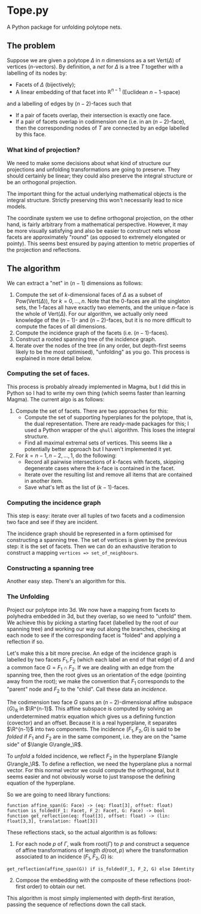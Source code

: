 # Tope.py

A Python package for unfolding polytope nets.

## The problem

Suppose we are given a polytope $\Delta$ in $n$ dimensions as a set $\mathrm{Vert}(\Delta)$ of vertices ($n$-vectors). By definition, a *net* for $\Delta$ is a tree $T$ together with a labelling of its nodes by:
- Facets of $\Delta$ (bijectively);
- A linear embedding of that facet into $\mathbb{R}^{n-1}$ (Euclidean $n-1$-space)

and a labelling of edges by $(n-2)$-faces such that

- If a pair of facets overlap, their intersection is exactly one face.
- If a pair of facets overlap in codimension one (i.e. in an $(n-2)$-face), then the corresponding nodes of $T$ are connected by an edge labelled by this face.


### What kind of projection?

We need to make some decisions about what kind of structure our projections and unfolding transformations are going to preserve. They should certainly be linear; they could also preserve the integral structure or be an orthogonal projection.

The important thing for the actual underlying mathematical objects is the integral structure. Strictly preserving this won't necessarily lead to nice models.

The coordinate system we use to define orthogonal projection, on the other hand, is fairly arbitrary from a mathematical perspective. However, it may be more visually satisfying and also be easier to construct nets whose facets are approximately "round" (as opposed to extremely elongated or pointy). This seems best ensured by paying attention to metric properties of the projection and reflections. 

## The algorithm

We can extract a "net" in $(n-1)$ dimensions as follows:

1. Compute the set of $k$-dimensional faces of $\Delta$ as a subset of $\mathrm{Pow}(\mathrm{Vert}(\Delta))$, for $k=0,\ldots,n$. Note that the $0$-faces are all the singleton sets, the $1$-faces all have exactly two elements, and the unique $n$-face is the whole of $\mathrm{Vert}(\Delta)$. For our algorithm, we actually only need knowledge of the $(n-1)$- and $(n-2)$-faces, but it is no more difficult to compute the faces of all dimensions.
2. Compute the incidence graph of the facets (i.e. $(n-1)$-faces).
3. Construct a rooted spanning tree of the incidence graph.
4. Iterate over the nodes of the tree (in any order, but depth-first seems likely to be the most optimised), "unfolding" as you go. This process is explained in more detail below.

### Computing the set of faces.

This process is probably already implemented in Magma, but I did this in Python so I had to write my own thing (which seems faster than learning Magma). The current algo is as follows:

1. Compute the set of facets. There are two approaches for this:
   - Compute the set of supporting hyperplanes for the polytope, that is, the dual representation. There are ready-made packages for this; I used a Python wrapper of the `qhull` algorithm. This loses the integral structure.
   - Find all maximal extremal sets of vertices. This seems like a potentially better approach but I haven't implemented it yet.
2. For $k=n-1,n-2,\ldots,1$, do the following:
   - Record all pairwise intersections of $k$-faces with facets, skipping degenerate cases where the $k$-face is contained in the facet.
   - Iterate over the resulting list and remove all items that are contained in another item.
   - Save what's left as the list of $(k-1)$-faces.

### Computing the incidence graph

This step is easy: iterate over all tuples of two facets and a codimension two face and see if they are incident. 

The incidence graph should be represented in a form optimised for constructing a spanning tree. The set of vertices is given by the previous step: it is the set of facets. Then we can do an exhaustive iteration to construct a mapping `vertices => set_of_neighbours`.

### Constructing a spanning tree

Another easy step. There's an algorithm for this.

### The **Unfolding**

Project our polytope into 3d. We now have a mapping from facets to polyhedra embedded in 3d, but they overlap, so we need to "unfold" them. We achieve this by picking a starting facet (labelled by the root of our spanning tree) and working our way out along the branches, checking at each node to see if the corresponding facet is "folded" and applying a reflection if so.

Let's make this a bit more precise. An edge of the incidence graph is labelled by two facets $F_1,F_2$ (which each label an end of that edge) of $\Delta$ and a common face $G=F_1\cap F_2$. If we are dealing with an edge from the spanning tree, then the root gives us an orientation of the edge (pointing away from the root); we make the convention that $F_1$ corresponds to the "parent" node and $F_2$ to the "child". Call these data an *incidence*.

The codimension two face $G$ spans an $(n-2)$-dimensional affine subspace $\langle G\rangle_\mathbb{R}$ in $\R^{n-1}$. This affine subspace is computed by solving an underdetermined matrix equation which gives us a defining function (covector) and an offset. Because it is a real hyperplane, it separates $\R^{n-1}$ into two components. The incidence $(F_1,F_2,G)$ is said to be *folded* if $F_1$ and $F_2$ are in the same component, i.e. they are on the "same side" of $\langle G\rangle_\R$.

To *unfold* a folded incidence, we reflect $F_2$ in the hyperplane $\langle G\rangle_\R$. To define a reflection, we need the hyperplane plus a normal vector. For this normal vector we could compute the orthogonal, but it seems easier and not obviously worse to just transpose the defining equation of the hyperplane.

So we are going to need library functions:
```
function affine_span(G: Face) -> (eq: float[3], offset: float)
function is_folded(F_1: Facet, F_2: Facet, G: Face) -> bool
function get_reflection(eq: float[3], offset: float) -> (lin: float[3,3], translation: float[3])
```

These reflections stack, so the actual algorithm is as follows:
1. For each node $p$ of $\Gamma$, walk from $\mathrm{root}(\Gamma)$ to $p$ and construct a sequence of affine transformations of length $d(\mathrm{root},p)$ where the transformation associated to an incidence $(F_1,F_2,G)$ is:
```
get_reflection(affine_span(G)) if is_folded(F_1, F_2, G) else Identity
```
2. Compose the embedding with the composite of these reflections (root-first order) to obtain our net.

This algorithm is most simply implemented with depth-first iteration, passing the sequence of reflections down the call stack.
